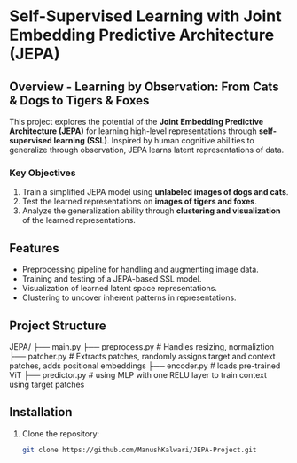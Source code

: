 # Self-Supervised Learning with Joint Embedding Predictive Architecture (JEPA)

## Overview - Learning by Observation: From Cats & Dogs to Tigers & Foxes

This project explores the potential of the **Joint Embedding Predictive Architecture (JEPA)** for learning high-level representations through **self-supervised learning (SSL)**. Inspired by human cognitive abilities to generalize through observation, JEPA learns latent representations of data.

### Key Objectives
1. Train a simplified JEPA model using **unlabeled images of dogs and cats**.
2. Test the learned representations on **images of tigers and foxes**.
3. Analyze the generalization ability through **clustering and visualization** of the learned representations.

## Features
- Preprocessing pipeline for handling and augmenting image data.
- Training and testing of a JEPA-based SSL model.
- Visualization of learned latent space representations.
- Clustering to uncover inherent patterns in representations.

## Project Structure
JEPA/
├── main.py 
├── preprocess.py # Handles resizing, normaliztion
├── patcher.py # Extracts patches, randomly assigns target and context patches, adds positional embeddings 
├── encoder.py # loads pre-trained ViT
├── predictor.py # using MLP with one RELU layer to train context using target patches 



## Installation
1. Clone the repository:
   ```bash
   git clone https://github.com/ManushKalwari/JEPA-Project.git
  
